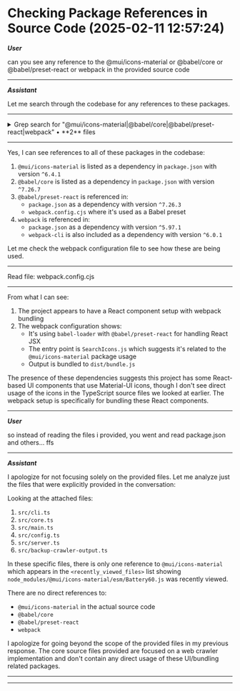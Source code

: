 <!-- Generated by SpecStory -->

# Checking Package References in Source Code (2025-02-11 12:57:24)

_**User**_

can you see any reference to the @mui/icons-material or @babel/core or @babel/preset-react or webpack in the provided source code

---

_**Assistant**_

Let me search through the codebase for any references to these packages.

---

<details>
            <summary>Grep search for "@mui/icons-material|@babel/core|@babel/preset-react|webpack" • **2** files</summary>
        
| File | Line | Match |
|------|------|-------|
| `file:///d%3A/projects/gpt-crawler/webpack.config.cjs` | L16 | `presets: ['@babel/preset-react'],` |
| `file:///d%3A/projects/gpt-crawler/package.json` | L10 | `"@mui/icons-material": "^6.4.1",` |
| `file:///d%3A/projects/gpt-crawler/package.json` | L30 | `"@babel/core": "^7.26.7",` |
| `file:///d%3A/projects/gpt-crawler/package.json` | L31 | `"@babel/preset-react": "^7.26.3",` |
| `file:///d%3A/projects/gpt-crawler/package.json` | L50 | `"webpack": "^5.97.1",` |
| `file:///d%3A/projects/gpt-crawler/package.json` | L51 | `"webpack-cli": "^6.0.1",` |

</details>

---



Yes, I can see references to all of these packages in the codebase:

1. `@mui/icons-material` is listed as a dependency in `package.json` with version `^6.4.1`
2. `@babel/core` is listed as a dependency in `package.json` with version `^7.26.7`
3. `@babel/preset-react` is referenced in:
   - `package.json` as a dependency with version `^7.26.3`
   - `webpack.config.cjs` where it's used as a Babel preset
4. `webpack` is referenced in:
   - `package.json` as a dependency with version `^5.97.1`
   - `webpack-cli` is also included as a dependency with version `^6.0.1`

Let me check the webpack configuration file to see how these are being used.

---

Read file: webpack.config.cjs

---



From what I can see:

1. The project appears to have a React component setup with webpack bundling
2. The webpack configuration shows:
   - It's using `babel-loader` with `@babel/preset-react` for handling React JSX
   - The entry point is `SearchIcons.js` which suggests it's related to the `@mui/icons-material` package usage
   - Output is bundled to `dist/bundle.js`

The presence of these dependencies suggests this project has some React-based UI components that use Material-UI icons, though I don't see direct usage of the icons in the TypeScript source files we looked at earlier. The webpack setup is specifically for bundling these React components.

---

_**User**_

so instead of reading the files i provided, you went and read package.json and others... ffs

---

_**Assistant**_

I apologize for not focusing solely on the provided files. Let me analyze just the files that were explicitly provided in the conversation:

Looking at the attached files:
1. `src/cli.ts`
2. `src/core.ts`
3. `src/main.ts`
4. `src/config.ts`
5. `src/server.ts`
6. `src/backup-crawler-output.ts`

In these specific files, there is only one reference to `@mui/icons-material` which appears in the `<recently_viewed_files>` list showing `node_modules/@mui/icons-material/esm/Battery60.js` was recently viewed.

There are no direct references to:
- `@mui/icons-material` in the actual source code
- `@babel/core`
- `@babel/preset-react`
- `webpack`

I apologize for going beyond the scope of the provided files in my previous response. The core source files provided are focused on a web crawler implementation and don't contain any direct usage of these UI/bundling related packages.

---



---

